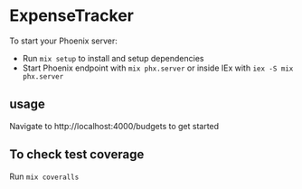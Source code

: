 # ExpenseTracker

To start your Phoenix server:

  * Run `mix setup` to install and setup dependencies
  * Start Phoenix endpoint with `mix phx.server` or inside IEx with `iex -S mix phx.server`

## usage
Navigate to http://localhost:4000/budgets to get started

## To check test coverage
Run `mix coveralls`

